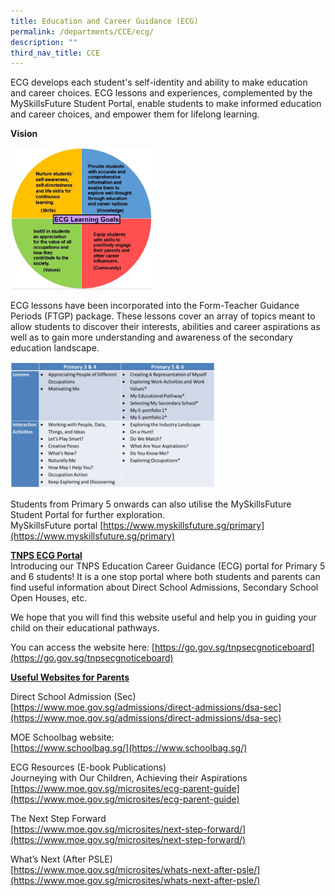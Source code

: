 ```yaml
---
title: Education and Career Guidance (ECG)
permalink: /departments/CCE/ecg/
description: ""
third_nav_title: CCE
---
```

ECG develops each student's self-identity and ability to make education and career choices. ECG lessons and experiences, complemented by the MySkillsFuture Student Portal, enable students to make informed education and career choices, and empower them for lifelong learning.  

**Vision**

<img src="/images/ECG%20Learning%20Goals.jpeg" 
     style="width:45%">


ECG lessons have been incorporated into the Form-Teacher Guidance Periods (FTGP) package. These lessons cover an array of topics meant to allow students to discover their interests, abilities and career aspirations as well as to gain more understanding and awareness of the secondary education landscape.

<img src="/images/ecgCurriculum.jpeg" 
     style="width:65%">


Students from Primary 5 onwards can also utilise the MySkillsFuture Student Portal for further exploration.   
MySkillsFuture portal [https://www.myskillsfuture.sg/primary](https://www.myskillsfuture.sg/primary)

  

**<u>TNPS ECG Portal</u>**     
Introducing our TNPS Education Career Guidance (ECG) portal for Primary 5 and 6 students! It is a one stop portal where both students and parents can find useful information about Direct School Admissions, Secondary School Open Houses, etc. 

We hope that you will find this website useful and help you in guiding your child on their educational pathways.

You can access the website here: [https://go.gov.sg/tnpsecgnoticeboard](https://go.gov.sg/tnpsecgnoticeboard)

  

**<u>Useful Websites for Parents</u>**

Direct School Admission (Sec)   
[https://www.moe.gov.sg/admissions/direct-admissions/dsa-sec](https://www.moe.gov.sg/admissions/direct-admissions/dsa-sec)

  

MOE Schoolbag website:    
[https://www.schoolbag.sg/](https://www.schoolbag.sg/)

  

ECG Resources (E-book Publications)   
Journeying with Our Children, Achieving their Aspirations   
[https://www.moe.gov.sg/microsites/ecg-parent-guide](https://www.moe.gov.sg/microsites/ecg-parent-guide)

  

The Next Step Forward   
[https://www.moe.gov.sg/microsites/next-step-forward/](https://www.moe.gov.sg/microsites/next-step-forward/)

  

What’s Next (After PSLE)   
[https://www.moe.gov.sg/microsites/whats-next-after-psle/](https://www.moe.gov.sg/microsites/whats-next-after-psle/)